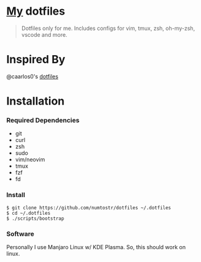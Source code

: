 # [My](https://github.com/numToStr) dotfiles

> Dotfiles only for me. Includes configs for vim, tmux, zsh, oh-my-zsh, vscode and more.

# Inspired By

@caarlos0's [dotfiles](https://github.com/caarlos0/dotfiles)

# Installation

### Required Dependencies

- git
- curl
- zsh
- sudo
- vim/neovim
- tmux
- fzf
- fd

### Install

```
$ git clone https://github.com/numtostr/dotfiles ~/.dotfiles
$ cd ~/.dotfiles
$ ./scripts/bootstrap
```

### Software

Personally I use Manjaro Linux w/ KDE Plasma. So, this should work on linux.
